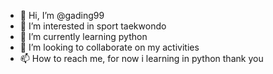 - 👋 Hi, I’m @gading99
- 👀 I’m interested in sport taekwondo
- 🌱 I’m currently learning python    
- 💞️ I’m looking to collaborate on my activities
- 📫 How to reach me, for now i learning in python
              thank you

<!---
gading99/gading99 is a ✨ special ✨ repository because its `README.md` (this file) appears on your GitHub profile.
You can click the Preview link to take a look at your changes.
--->
